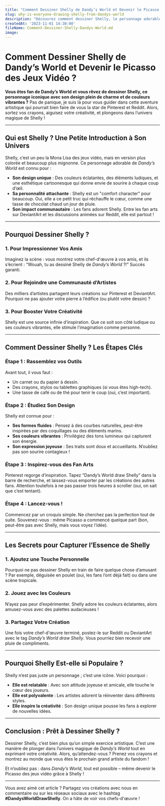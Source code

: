 ```yaml
---
title: "Comment Dessiner Shelly de Dandy’s World et Devenir le Picasso des Jeux Vidéo ?"
slug: why-is-everyone-drawing-shelly-from-dandys-world
description: "Découvrez comment dessiner Shelly, le personnage adorable de Dandy’s World, tout en explorant son univers coloré et ses secrets artistiques. Préparez vos crayons et votre créativité !"
createdAt: '2023-11-01 14:30:00'
fileName: Comment-Dessiner-Shelly-Dandys-World.md
image: 
---
```


# Comment Dessiner Shelly de Dandy’s World et Devenir le Picasso des Jeux Vidéo ?

**Vous êtes fan de Dandy’s World et vous rêvez de dessiner Shelly, ce personnage iconique avec son design plein de charme et de couleurs vibrantes ?** Pas de panique, je suis là pour vous guider dans cette aventure artistique qui pourrait bien faire de vous la star de Pinterest et Reddit. Alors, sortez vos crayons, aiguisez votre créativité, et plongeons dans l’univers magique de Shelly !

---

## Qui est Shelly ? Une Petite Introduction à Son Univers

Shelly, c’est un peu la Mona Lisa des jeux vidéo, mais en version plus colorée et beaucoup plus mignonne. Ce personnage adorable de *Dandy’s World* est connu pour :

- **Son design unique** : Des couleurs éclatantes, des éléments ludiques, et une esthétique cartoonesque qui donne envie de sourire à chaque coup d’œil.
- **Sa personnalité attachante** : Shelly est un "comfort character" pour beaucoup. Oui, elle a ce petit truc qui réchauffe le cœur, comme une tasse de chocolat chaud un jour de pluie.
- **Son impact communautaire** : Les fans adorent Shelly. Entre les fan arts sur DeviantArt et les discussions animées sur Reddit, elle est partout !

---

## Pourquoi Dessiner Shelly ?

### 1. Pour Impressionner Vos Amis
Imaginez la scène : vous montrez votre chef-d'œuvre à vos amis, et ils s’écrient : “Wouah, tu as dessiné Shelly de *Dandy’s World* ?!” Succès garanti.

### 2. Pour Rejoindre une Communauté d’Artistes
Des milliers d’artistes partagent leurs créations sur Pinterest et DeviantArt. Pourquoi ne pas ajouter votre pierre à l’édifice (ou plutôt votre dessin) ?

### 3. Pour Booster Votre Créativité
Shelly est une source infinie d’inspiration. Que ce soit son côté ludique ou ses couleurs vibrantes, elle stimule l’imagination comme personne.

---

## Comment Dessiner Shelly ? Les Étapes Clés

### Étape 1 : Rassemblez vos Outils
Avant tout, il vous faut :
- Un carnet ou du papier à dessin.
- Des crayons, stylos ou tablettes graphiques (si vous êtes high-tech).
- Une tasse de café ou de thé pour tenir le coup (oui, c’est important).

### Étape 2 : Étudiez Son Design
Shelly est connue pour :
- **Ses formes fluides** : Pensez à des courbes naturelles, peut-être inspirées par des coquillages ou des éléments marins.
- **Ses couleurs vibrantes** : Privilégiez des tons lumineux qui capturent son énergie.
- **Son expression joyeuse** : Ses traits sont doux et accueillants. N’oubliez pas son sourire contagieux !

### Étape 3 : Inspirez-vous des Fan Arts
Pinterest regorge d’inspiration. Tapez “Dandy’s World draw Shelly” dans la barre de recherche, et laissez-vous emporter par les créations des autres fans. Attention toutefois à ne pas passer trois heures à scroller (oui, on sait que c’est tentant).

### Étape 4 : Lancez-vous !
Commencez par un croquis simple. Ne cherchez pas la perfection tout de suite. Souvenez-vous : même Picasso a commencé quelque part (bon, peut-être pas avec Shelly, mais vous voyez l’idée).

---

## Les Secrets pour Capturer l’Essence de Shelly

### 1. Ajoutez une Touche Personnelle
Pourquoi ne pas dessiner Shelly en train de faire quelque chose d’amusant ? Par exemple, déguisée en poulet (oui, les fans l’ont déjà fait) ou dans une scène tropicale.

### 2. Jouez avec les Couleurs
N’ayez pas peur d’expérimenter. Shelly adore les couleurs éclatantes, alors amusez-vous avec des palettes audacieuses !

### 3. Partagez Votre Création
Une fois votre chef-d'œuvre terminé, postez-le sur Reddit ou DeviantArt avec le tag *Dandy’s World draw Shelly*. Vous pourriez bien recevoir une pluie de compliments.

---

## Pourquoi Shelly Est-elle si Populaire ?

Shelly n’est pas juste un personnage ; c’est une icône. Voici pourquoi :
- **Elle est relatable** : Avec son attitude joyeuse et amicale, elle touche le cœur des joueurs.
- **Elle est polyvalente** : Les artistes adorent la réinventer dans différents styles.
- **Elle inspire la créativité** : Son design unique pousse les fans à explorer de nouvelles idées.

---

## Conclusion : Prêt à Dessiner Shelly ?

Dessiner Shelly, c’est bien plus qu’un simple exercice artistique. C’est une manière de plonger dans l’univers magique de *Dandy’s World* tout en exprimant votre créativité. Alors, qu’attendez-vous ? Prenez vos crayons et montrez au monde que vous êtes le prochain grand artiste du fandom !

Et n’oubliez pas : dans *Dandy’s World*, tout est possible – même devenir le Picasso des jeux vidéo grâce à Shelly !

---

Vous avez aimé cet article ? Partagez vos créations avec nous en commentaire ou sur les réseaux sociaux avec le hashtag **#DandysWorldDrawShelly**. On a hâte de voir vos chefs-d'œuvre !
